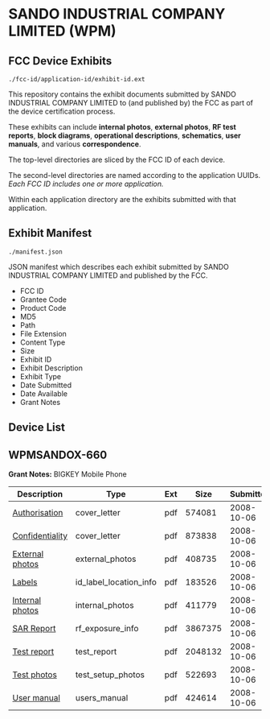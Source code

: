 # SANDO INDUSTRIAL COMPANY LIMITED (WPM)
## FCC Device Exhibits

```
./fcc-id/application-id/exhibit-id.ext
```

This repository contains the exhibit documents submitted by SANDO INDUSTRIAL COMPANY LIMITED to (and published by) the FCC as part of the device certification process.

These exhibits can include **internal photos**, **external photos**, **RF test reports**, **block diagrams**, **operational descriptions**, **schematics**, **user manuals**, and various **correspondence**.

The top-level directories are sliced by the FCC ID of each device.

The second-level directories are named according to the application UUIDs. *Each FCC ID includes one or more application.*

Within each application directory are the exhibits submitted with that application. 

## Exhibit Manifest

```
./manifest.json
```

JSON manifest which describes each exhibit submitted by SANDO INDUSTRIAL COMPANY LIMITED and published by the FCC.

- FCC ID
- Grantee Code
- Product Code
- MD5
- Path
- File Extension
- Content Type
- Size
- Exhibit ID
- Exhibit Description
- Exhibit Type
- Date Submitted
- Date Available
- Grant Notes

## Device List
## WPMSANDOX-660
**Grant Notes:** BIGKEY Mobile Phone

| Description | Type | Ext | Size | Submitted | Available |
| ----------- | ---- | --- | ---- | --------- | --------- |
| [Authorisation](WPMSANDOX-660/10ea8e9eaf435d6274a6858021cf1786/1011958.pdf) | cover_letter | pdf | 574081 | 2008-10-06 | 2008-10-07 |
| [Confidentiality](WPMSANDOX-660/10ea8e9eaf435d6274a6858021cf1786/1011959.pdf) | cover_letter | pdf | 873838 | 2008-10-06 | 2008-10-07 |
| [External photos](WPMSANDOX-660/10ea8e9eaf435d6274a6858021cf1786/1011961.pdf) | external_photos | pdf | 408735 | 2008-10-06 | 2008-10-07 |
| [Labels](WPMSANDOX-660/10ea8e9eaf435d6274a6858021cf1786/1011963.pdf) | id_label_location_info | pdf | 183526 | 2008-10-06 | 2008-10-07 |
| [Internal photos](WPMSANDOX-660/10ea8e9eaf435d6274a6858021cf1786/1011962.pdf) | internal_photos | pdf | 411779 | 2008-10-06 | 2008-10-07 |
| [SAR Report](WPMSANDOX-660/10ea8e9eaf435d6274a6858021cf1786/1011967.pdf) | rf_exposure_info | pdf | 3867375 | 2008-10-06 | 2008-10-07 |
| [Test report](WPMSANDOX-660/10ea8e9eaf435d6274a6858021cf1786/1011969.pdf) | test_report | pdf | 2048132 | 2008-10-06 | 2008-10-07 |
| [Test photos](WPMSANDOX-660/10ea8e9eaf435d6274a6858021cf1786/1011970.pdf) | test_setup_photos | pdf | 522693 | 2008-10-06 | 2008-10-07 |
| [User manual](WPMSANDOX-660/10ea8e9eaf435d6274a6858021cf1786/1011971.pdf) | users_manual | pdf | 424614 | 2008-10-06 | 2008-10-07 |
